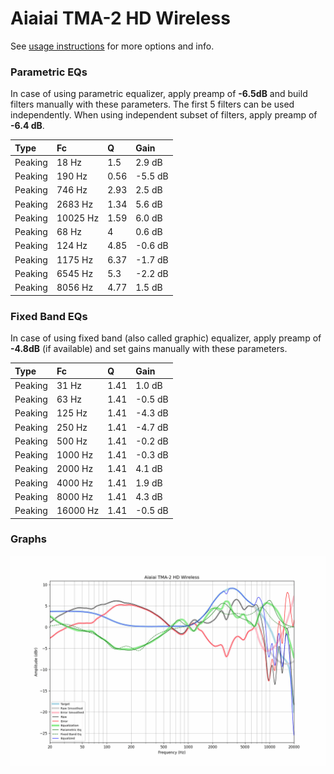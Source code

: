 # Aiaiai TMA-2 HD Wireless
See [usage instructions](https://github.com/jaakkopasanen/AutoEq#usage) for more options and info.

### Parametric EQs
In case of using parametric equalizer, apply preamp of **-6.5dB** and build filters manually
with these parameters. The first 5 filters can be used independently.
When using independent subset of filters, apply preamp of **-6.4 dB**.

| Type    | Fc       |    Q | Gain    |
|:--------|:---------|:-----|:--------|
| Peaking | 18 Hz    | 1.5  | 2.9 dB  |
| Peaking | 190 Hz   | 0.56 | -5.5 dB |
| Peaking | 746 Hz   | 2.93 | 2.5 dB  |
| Peaking | 2683 Hz  | 1.34 | 5.6 dB  |
| Peaking | 10025 Hz | 1.59 | 6.0 dB  |
| Peaking | 68 Hz    | 4    | 0.6 dB  |
| Peaking | 124 Hz   | 4.85 | -0.6 dB |
| Peaking | 1175 Hz  | 6.37 | -1.7 dB |
| Peaking | 6545 Hz  | 5.3  | -2.2 dB |
| Peaking | 8056 Hz  | 4.77 | 1.5 dB  |

### Fixed Band EQs
In case of using fixed band (also called graphic) equalizer, apply preamp of **-4.8dB**
(if available) and set gains manually with these parameters.

| Type    | Fc       |    Q | Gain    |
|:--------|:---------|:-----|:--------|
| Peaking | 31 Hz    | 1.41 | 1.0 dB  |
| Peaking | 63 Hz    | 1.41 | -0.5 dB |
| Peaking | 125 Hz   | 1.41 | -4.3 dB |
| Peaking | 250 Hz   | 1.41 | -4.7 dB |
| Peaking | 500 Hz   | 1.41 | -0.2 dB |
| Peaking | 1000 Hz  | 1.41 | -0.3 dB |
| Peaking | 2000 Hz  | 1.41 | 4.1 dB  |
| Peaking | 4000 Hz  | 1.41 | 1.9 dB  |
| Peaking | 8000 Hz  | 1.41 | 4.3 dB  |
| Peaking | 16000 Hz | 1.41 | -0.5 dB |

### Graphs
![](./Aiaiai%20TMA-2%20HD%20Wireless.png)